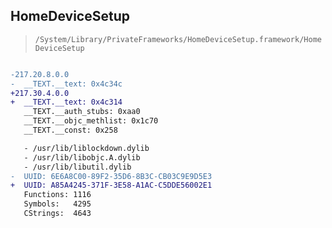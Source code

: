 ## HomeDeviceSetup

> `/System/Library/PrivateFrameworks/HomeDeviceSetup.framework/HomeDeviceSetup`

```diff

-217.20.8.0.0
-  __TEXT.__text: 0x4c34c
+217.30.4.0.0
+  __TEXT.__text: 0x4c314
   __TEXT.__auth_stubs: 0xaa0
   __TEXT.__objc_methlist: 0x1c70
   __TEXT.__const: 0x258

   - /usr/lib/liblockdown.dylib
   - /usr/lib/libobjc.A.dylib
   - /usr/lib/libutil.dylib
-  UUID: 6E6A8C00-89F2-35D6-8B3C-CB03C9E9D5E3
+  UUID: A85A4245-371F-3E58-A1AC-C5DDE56002E1
   Functions: 1116
   Symbols:   4295
   CStrings:  4643

```
